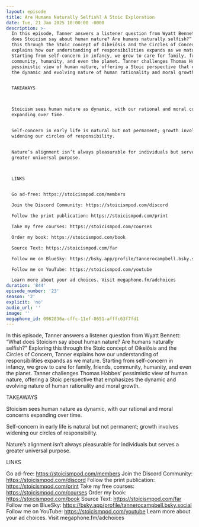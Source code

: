 ```yaml
---
layout: episode
title: Are Humans Naturally Selfish? A Stoic Exploration
date: Tue, 21 Jan 2025 10:00:00 -0000
description: >-
  In this episode, Tanner answers a listener question from Wyatt Bennett: “What
  does Stoicism say about human nature? Are humans naturally selfish?” Exploring
  this through the Stoic concept of Oikeiôsis and the Circles of Concern, Tanner
  explains how our understanding of responsibilities expands as we mature.
  Starting from self-concern in infancy, we grow to care for family, friends,
  community, humanity, and even the planet. Tanner challenges Thomas Hobbes’
  pessimistic view of human nature, offering a Stoic perspective that emphasizes
  the dynamic and evolving nature of human rationality and moral growth.


  TAKEAWAYS



  Stoicism sees human nature as dynamic, with our rational and moral concerns
  expanding over time.


  Self-concern in early life is natural but not permanent; growth involves
  widening our circles of responsibility.


  Nature’s alignment isn’t always pleasurable for individuals but serves a
  greater universal purpose.



  LINKS


  Go ad-free: https://stoicismpod.com/members

  Join the Discord Community: https://stoicismpod.com/discord

  Follow the print publication: https://stoicismpod.com/print

  Take my free courses: https://stoicismpod.com/courses

  Order my book: https://stoicismpod.com/book

  Source Text: https://stoicismpod.com/far

  Follow me on BlueSky: https://bsky.app/profile/tannerocampbell.bsky.social

  Follow me on YouTube: https://stoicismpod.com/youtube

  Learn more about your ad choices. Visit megaphone.fm/adchoices
duration: '844'
episode_number: '23'
season: '2'
explicit: 'no'
audio_url: ''
image: ''
megaphone_id: 0982836a-cffc-11ef-8651-afffc63f7fd1
---
```


In this episode, Tanner answers a listener question from Wyatt Bennett: “What does Stoicism say about human nature? Are humans naturally selfish?” Exploring this through the Stoic concept of Oikeiôsis and the Circles of Concern, Tanner explains how our understanding of responsibilities expands as we mature. Starting from self-concern in infancy, we grow to care for family, friends, community, humanity, and even the planet. Tanner challenges Thomas Hobbes’ pessimistic view of human nature, offering a Stoic perspective that emphasizes the dynamic and evolving nature of human rationality and moral growth.

TAKEAWAYS


Stoicism sees human nature as dynamic, with our rational and moral concerns expanding over time.

Self-concern in early life is natural but not permanent; growth involves widening our circles of responsibility.

Nature’s alignment isn’t always pleasurable for individuals but serves a greater universal purpose.


LINKS

Go ad-free: https://stoicismpod.com/members
Join the Discord Community: https://stoicismpod.com/discord
Follow the print publication: https://stoicismpod.com/print
Take my free courses: https://stoicismpod.com/courses
Order my book: https://stoicismpod.com/book
Source Text: https://stoicismpod.com/far
Follow me on BlueSky: https://bsky.app/profile/tannerocampbell.bsky.social
Follow me on YouTube: https://stoicismpod.com/youtube
Learn more about your ad choices. Visit megaphone.fm/adchoices